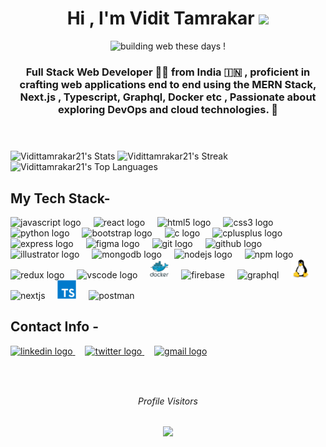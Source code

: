 <h1 align="center">Hi , I'm Vidit Tamrakar <img src="https://media.giphy.com/media/hvRJCLFzcasrR4ia7z/giphy.gif" width="35"></h1>
  <div align="center"> <img src="https://media.licdn.com/dms/image/D5616AQG-VRYyJa5MWw/profile-displaybackgroundimage-shrink_350_1400/0/1707938731270?e=1725494400&v=beta&t=rWcnm6HyTQHuE4TNOX7oJzazGS-o6VcXXYplmZAy_8c" height="130" width = 100% alt="building web these days !"  /></div>  


### <div align="center"> Full Stack Web Developer  👨‍💻   from India 🇮🇳  , proficient in crafting web applications end to end using the MERN Stack, Next.js , Typescript, Graphql, Docker etc , Passionate about exploring DevOps and cloud technologies.  🚀 <span></span> </div>  
  
<br clear="both">



###
<div align="left">

![Vidittamrakar21's Stats](https://github-readme-stats.vercel.app/api?username=Vidittamrakar21&theme=vue-dark&show_icons=true&hide_border=true&count_private=true)
![Vidittamrakar21's Streak](https://github-readme-streak-stats.herokuapp.com/?user=Vidittamrakar21&theme=vue-dark&hide_border=true)
![Vidittamrakar21's Top Languages](https://github-readme-stats.vercel.app/api/top-langs/?username=Vidittamrakar21&theme=vue-dark&show_icons=true&hide_border=true&layout=compact)
</div>

###



###
## My Tech Stack-
<div align="left">
  <img src="https://cdn.jsdelivr.net/gh/devicons/devicon/icons/javascript/javascript-original.svg" height="30" alt="javascript logo"  />
  <img width="12" />
  <img src="https://cdn.jsdelivr.net/gh/devicons/devicon/icons/react/react-original.svg" height="30" alt="react logo"  />
  <img width="12" />
  <img src="https://cdn.jsdelivr.net/gh/devicons/devicon/icons/html5/html5-original.svg" height="30" alt="html5 logo"  />
  <img width="12" />
  <img src="https://cdn.jsdelivr.net/gh/devicons/devicon/icons/css3/css3-original.svg" height="30" alt="css3 logo"  />
  <img width="12" />
  <img src="https://cdn.jsdelivr.net/gh/devicons/devicon/icons/python/python-original.svg" height="30" alt="python logo"  />
  <img width="12" />
  <img src="https://cdn.jsdelivr.net/gh/devicons/devicon/icons/bootstrap/bootstrap-original.svg" height="30" alt="bootstrap logo"  />
  <img width="12" />
  <img src="https://cdn.jsdelivr.net/gh/devicons/devicon/icons/c/c-original.svg" height="30" alt="c logo"  />
  <img width="12" />
  <img src="https://cdn.jsdelivr.net/gh/devicons/devicon/icons/cplusplus/cplusplus-original.svg" height="30" alt="cplusplus logo"  />
  <img width="12" />
  <img src="https://cdn.jsdelivr.net/gh/devicons/devicon/icons/express/express-original.svg" height="30" alt="express logo"  />
  <img width="12" />
  <img src="https://cdn.jsdelivr.net/gh/devicons/devicon/icons/figma/figma-original.svg" height="30" alt="figma logo"  />
  <img width="12" />
  <img src="https://cdn.jsdelivr.net/gh/devicons/devicon/icons/git/git-original.svg" height="30" alt="git logo"  />
  <img width="12" />
  <img src="https://cdn.jsdelivr.net/gh/devicons/devicon/icons/github/github-original.svg" height="30" alt="github logo"  />
  <img width="12" />
  <img src="https://cdn.jsdelivr.net/gh/devicons/devicon/icons/illustrator/illustrator-plain.svg" height="30" alt="illustrator logo"  />
  <img width="12" />
  <img src="https://cdn.jsdelivr.net/gh/devicons/devicon/icons/mongodb/mongodb-original.svg" height="30" alt="mongodb logo"  />
  <img width="12" />
  <img src="https://cdn.jsdelivr.net/gh/devicons/devicon/icons/nodejs/nodejs-original.svg" height="30" alt="nodejs logo"  />
  <img width="12" />
  <img src="https://cdn.jsdelivr.net/gh/devicons/devicon/icons/npm/npm-original-wordmark.svg" height="30" alt="npm logo"  />
  <img width="12" />
  <img src="https://cdn.jsdelivr.net/gh/devicons/devicon/icons/redux/redux-original.svg" height="30" alt="redux logo"  />
  <img width="12" />
  <img src="https://cdn.jsdelivr.net/gh/devicons/devicon/icons/vscode/vscode-original.svg" height="30" alt="vscode logo"  />
 <img width="12" /> 
 <img src="https://raw.githubusercontent.com/devicons/devicon/master/icons/docker/docker-original-wordmark.svg" alt="docker" width="30" height="30"/> 
 <img width="12" />
 <img src="https://www.vectorlogo.zone/logos/firebase/firebase-icon.svg" alt="firebase" width="30" height="30"/>  
 <img width="12" /> 
 <img src="https://www.vectorlogo.zone/logos/graphql/graphql-icon.svg" alt="graphql" width="30" height="30"/>  
 <img width="12" /> 
 <img src="https://raw.githubusercontent.com/devicons/devicon/master/icons/linux/linux-original.svg" alt="linux" width="30" height="30"/> 
 <img width="12" /> 
  <img src="https://cdn.worldvectorlogo.com/logos/nextjs-2.svg" alt="nextjs" width="30" height="30"/> 
   <img width="12" /> 
 <img src="https://raw.githubusercontent.com/devicons/devicon/master/icons/typescript/typescript-original.svg" alt="typescript" width="30" height="30"/> 
   <img width="12" /> 
  <img src="https://www.vectorlogo.zone/logos/getpostman/getpostman-icon.svg" alt="postman" width="30" height="30"/> 

</div>

###
## Contact Info -
<div align="left">
  
  <a href="https://linkedin.com/in/vidit-tamrakar-877a58249" target="_blank">
    <img src="https://img.shields.io/static/v1?message=LinkedIn&logo=linkedin&label=&color=0077B5&logoColor=white&labelColor=&style=for-the-badge" height="35" alt="linkedin logo"  />
  </a>

  <img width="12" /> 
  <a href="https://twitter.com/ViditTamrakar" target="_blank">
    <img src="https://img.shields.io/static/v1?message=Twitter&logo=twitter&label=&color=1DA1F2&logoColor=white&labelColor=&style=for-the-badge" height="35" alt="twitter logo"  />
  </a>
  
   <img width="12" /> 
  <a href="mailto:vidit.tamrakar16@gmail.com" target="_blank">
    <img src="https://img.shields.io/static/v1?message=Gmail&logo=gmail&label=&color=D14836&logoColor=white&labelColor=&style=for-the-badge" height="35" alt="gmail logo"  />
  </a>

</div>

###

<br clear="both">



###

<div align="center">
  <h6>Profile Visitors</h6>
  <img src="https://profile-counter.glitch.me/Vidittamrakar21/count.svg?"  />
</div>

###
